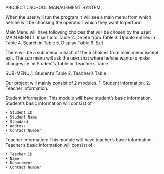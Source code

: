 PROJECT : SCHOOL MANAGEMENT  SYSTEM


When the user will run the program it will see a main menu from which he/she 
will be choosing the operation which they want to perform 

Main Menu will have following choices that will be chosen by the user:
MAIN MENU
    1. Insert into Table
    2. Delete from Table
    3. Update entries in Table
    4. Search in Table
    5. Display Table
    6. Exit

There will be a sub menu in each of the 5 choices from main menu except exit. 
The sub menu will ask the user that where he/she wants to make changes i.e. in 
Student’s Table or Teacher’s Table

SUB-MENU
    1. Student’s Table
    2. Teacher’s Table

Our project will mainly consist of 2 modules.
    1. Student information.
    2. Teacher information.

Student information: This module will have student’s basic information.
Student’s basic information will consist of

    • Student ID
    • Student Name
    • Standard
    • Address
    • Contact Number

Teacher information: This module will have teacher’s basic information.
Teacher’s basic information will consist of 

    • Teacher ID
    • Name
    • Department
    • Contact Number


